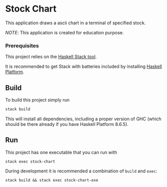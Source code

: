 # Stock Chart

This application draws a ascii chart in a terminal of specified stock.

*NOTE*: This application is created for education purpose.

### Prerequisites

This project relies on the [Haskell Stack tool](https://docs.haskellstack.org/en/stable/README/).

It is recommended to get Stack with batteries included by
installing [Haskell Platform](https://www.haskell.org/platform/).

## Build

To build this project simply run

```sh
stack build
```

This will install all dependencies, including a proper version of GHC
(which should be there already if you have Haskell Platform 8.6.5).

## Run

This project has one executable that you can run with

```
stack exec stock-chart
```

During development it is recommended a combination of `build` and `exec`:

```
stack build && stack exec stock-chart-exe
```

